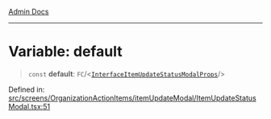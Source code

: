 [Admin Docs](/)

***

# Variable: default

> `const` **default**: `FC`/<[`InterfaceItemUpdateStatusModalProps`](screens/OrganizationActionItems/itemUpdateModal/ItemUpdateStatusModal/README/interfaces/InterfaceItemUpdateStatusModalProps.md)/>

Defined in: [src/screens/OrganizationActionItems/itemUpdateModal/ItemUpdateStatusModal.tsx:51](https://github.com/PalisadoesFoundation/talawa-admin/blob/main/src/screens/OrganizationActionItems/itemUpdateModal/ItemUpdateStatusModal.tsx#L51)
